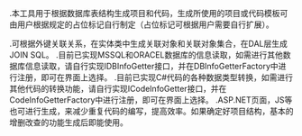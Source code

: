 .本工具用于根据数据库表结构生成项目和代码，生成所使用的项目或代码模板可由用户根据规定的占位标记自行制定（占位标记可根据用户需要自行扩展）。

.可根据外键关联关系，在实体类中生成关联对象和关联对象集合，在DAL层生成JOIN SQL。
.目前已实现MSSQL和ORACEL数据库的信息读取，如需进行其他数据库信息读取，请自行实现IDBInfoGetter接口，并在DBInfoGetterFactory中进行注册，即可在界面上选择。
.目前已实现C#代码的各种数据类型转换，如需进行其他代码的转换功能，请自行实现ICodeInfoGetter接口，并在CodeInfoGetterFactory中进行注册，即可在界面上选择。
.ASP.NET页面，JS等也可进行生成，来减少重复代码的编写，提高效率。如果确定好项目结构，基本的增删改查的功能生成后即能使用。
